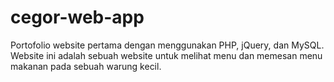 # cegor-web-app
Portofolio website pertama dengan menggunakan PHP, jQuery, dan MySQL.
Website ini adalah sebuah website untuk melihat menu dan memesan menu makanan pada sebuah warung kecil.
